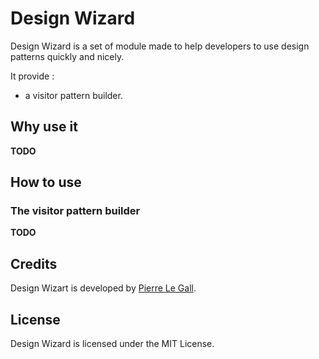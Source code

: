 # Design Wizard

Design Wizard is a set of module made to help developers to use design patterns quickly and nicely.

It provide :

- a visitor pattern builder.


## Why use it

**TODO**


## How to use

### The visitor pattern builder

**TODO**


## Credits

Design Wizart is developed by [Pierre Le Gall][homepage].


## License

Design Wizard is licensed under the MIT License.

[homepage]: http://legall.io
